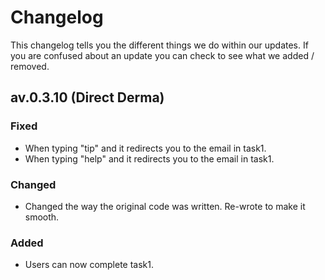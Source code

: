 # Changelog
This changelog tells you the different things we do within our updates. If you are confused about an update you can check to see what we added / removed.

## av.0.3.10 (Direct Derma)
### Fixed
* When typing "tip" and it redirects you to the email in task1.
* When typing "help" and it redirects you to the email in task1.

### Changed
* Changed the way the original code was written. Re-wrote to make it smooth.

### Added
* Users can now complete task1.

